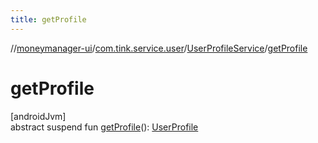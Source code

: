 ```yaml
---
title: getProfile
---
```

//[moneymanager-ui](../../../index.html)/[com.tink.service.user](../index.html)/[UserProfileService](index.html)/[getProfile](get-profile.html)



# getProfile



[androidJvm]\
abstract suspend fun [getProfile](get-profile.html)(): [UserProfile](../../com.tink.model.user/-user-profile/index.html)




